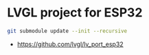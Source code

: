 # LVGL project for ESP32

```sh
git submodule update --init --recursive
```

- https://github.com/lvgl/lv_port_esp32